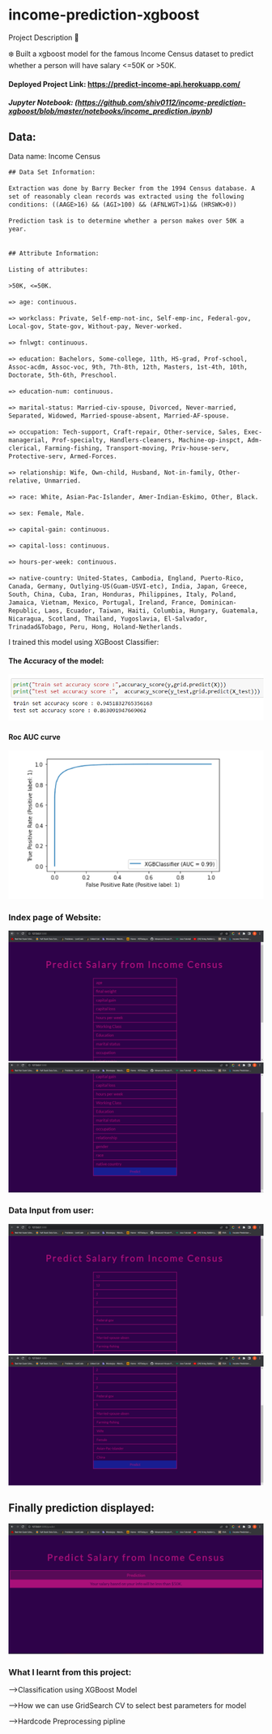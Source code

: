 # income-prediction-xgboost

Project Description 📄

❄️ Built a xgboost model for the famous Income Census dataset to
predict whether a person will have salary <=50K or >50K.

#### Deployed Project Link: https://predict-income-api.herokuapp.com/

##### Jupyter Notebook: (https://github.com/shiv0112/income-prediction-xgboost/blob/master/notebooks/income_prediction.ipynb)

## Data:

Data name: Income Census

```
## Data Set Information:

Extraction was done by Barry Becker from the 1994 Census database. A set of reasonably clean records was extracted using the following conditions: ((AAGE>16) && (AGI>100) && (AFNLWGT>1)&& (HRSWK>0))

Prediction task is to determine whether a person makes over 50K a year.


## Attribute Information:

Listing of attributes:

>50K, <=50K.

=> age: continuous.

=> workclass: Private, Self-emp-not-inc, Self-emp-inc, Federal-gov, Local-gov, State-gov, Without-pay, Never-worked.

=> fnlwgt: continuous.

=> education: Bachelors, Some-college, 11th, HS-grad, Prof-school, Assoc-acdm, Assoc-voc, 9th, 7th-8th, 12th, Masters, 1st-4th, 10th, Doctorate, 5th-6th, Preschool.

=> education-num: continuous.

=> marital-status: Married-civ-spouse, Divorced, Never-married, Separated, Widowed, Married-spouse-absent, Married-AF-spouse.

=> occupation: Tech-support, Craft-repair, Other-service, Sales, Exec-managerial, Prof-specialty, Handlers-cleaners, Machine-op-inspct, Adm-clerical, Farming-fishing, Transport-moving, Priv-house-serv, Protective-serv, Armed-Forces.

=> relationship: Wife, Own-child, Husband, Not-in-family, Other-relative, Unmarried.

=> race: White, Asian-Pac-Islander, Amer-Indian-Eskimo, Other, Black.

=> sex: Female, Male.

=> capital-gain: continuous.

=> capital-loss: continuous.

=> hours-per-week: continuous.

=> native-country: United-States, Cambodia, England, Puerto-Rico, Canada, Germany, Outlying-US(Guam-USVI-etc), India, Japan, Greece, South, China, Cuba, Iran, Honduras, Philippines, Italy, Poland, Jamaica, Vietnam, Mexico, Portugal, Ireland, France, Dominican-Republic, Laos, Ecuador, Taiwan, Haiti, Columbia, Hungary, Guatemala, Nicaragua, Scotland, Thailand, Yugoslavia, El-Salvador, Trinadad&Tobago, Peru, Hong, Holand-Netherlands.

```

I trained this model using XGBoost Classifier:

#### The Accuracy of the model:

![Alt text](https://github.com/shiv0112/income-prediction-xgboost/blob/master/screenshots/accuracy.png)

#### Roc AUC curve

![Alt text](https://github.com/shiv0112/income-prediction-xgboost/blob/master/screenshots/compare.png)

### Index page of Website:

![Alt text](https://github.com/shiv0112/income-prediction-xgboost/blob/master/screenshots/1.png)
![Alt text](https://github.com/shiv0112/income-prediction-xgboost/blob/master/screenshots/2.png)

### Data Input from user:

![Alt text](https://github.com/shiv0112/income-prediction-xgboost/blob/master/screenshots/3.png)
![Alt text](https://github.com/shiv0112/income-prediction-xgboost/blob/master/screenshots/4.png)

## Finally prediction displayed:

![Alt text](https://github.com/shiv0112/income-prediction-xgboost/blob/master/screenshots/final.png)

### What I learnt from this project:

-->Classification using XGBoost Model

-->How we can use GridSearch CV to select best parameters for model

-->Hardcode Preprocessing pipline
